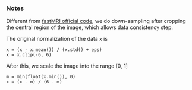 ### Notes

Different from [fastMRI official code](https://github.com/facebookresearch/fastMRI/blob/38bbfe2117905f5a246714739e7d6bedbdaba649/models/unet/train_unet.py), 
we do down-sampling after cropping the central region of the image, which allows data consistency step.

The original normalization of the data `x` is
```
x = (x - x.mean()) / (x.std() + eps)
x = x.clip(-6, 6)
```
After this, we scale the image into the range [0, 1]
```
m = min(float(x.min()), 0)
x = (x - m) / (6 - m)
```
